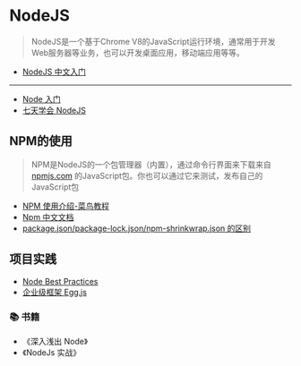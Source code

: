 # NodeJS

> NodeJS是一个基于Chrome V8的JavaScript运行环境，通常用于开发Web服务器等业务，也可以开发桌面应用，移动端应用等等。 

- [NodeJS 中文入门](http://nodejs.cn/learn/)
-----
- [Node 入门](https://www.nodebeginner.org/index-zh-cn.html)
- [七天学会 NodeJS](https://nqdeng.github.io/7-days-nodejs/)

## NPM的使用

> NPM是NodeJS的一个包管理器（内置），通过命令行界面来下载来自 [npmjs.com](https://npmjs.com) 的JavaScript包。你也可以通过它来测试，发布自己的JavaScript包

- [NPM 使用介绍-菜鸟教程](https://www.runoob.com/nodejs/nodejs-npm.html)
- [Npm 中文文档](https://www.npmjs.cn/)
- [package.json/package-lock.json/npm-shrinkwrap.json 的区别](https://medium.com/@hossam.hilal0/package-json-vs-package-lock-json-vs-npm-shrinkwrap-json-33fcddc1521a)

## 项目实践

- [Node Best Practices](https://github.com/goldbergyoni/nodebestpractices)
- [企业级框架 Egg.js](https://eggjs.org/)

### 📚 书籍

- 《深入浅出 Node》
- 《NodeJs 实战》
